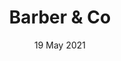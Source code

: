 ---
title: "Barber & Co"
description: ""
date: 19 May 2021
category: App Development
imageUrl: /barberco.png
heroUrl: /barbercohead.png
color: "#D75050"
technologies: "Native iOS, React Native (Android), Firebase, Node, MongoDB, Docker, Traefik"
outUrl: "https://apps.apple.com/nz/app/barber-co/id1541086997?ign-itsct=apps_box_badge&ign-itscg=30200"
---